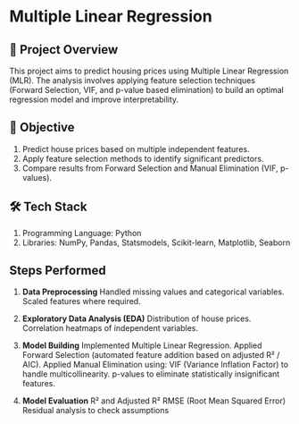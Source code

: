 # Multiple Linear Regression
## 📌 Project Overview
This project aims to predict housing prices using Multiple Linear Regression (MLR). The analysis involves applying feature selection techniques (Forward Selection, VIF, and p-value based elimination) to build an optimal regression model and improve interpretability.

## 🎯 Objective
1) Predict house prices based on multiple independent features.
2) Apply feature selection methods to identify significant predictors.
3) Compare results from Forward Selection and Manual Elimination (VIF, p-values).

## 🛠️ Tech Stack
1. Programming Language: Python
2. Libraries: NumPy, Pandas, Statsmodels, Scikit-learn, Matplotlib, Seaborn

## Steps Performed
1. **Data Preprocessing**
Handled missing values and categorical variables.
Scaled features where required.

2. **Exploratory Data Analysis (EDA)**
Distribution of house prices.
Correlation heatmaps of independent variables.

3. **Model Building**
Implemented Multiple Linear Regression.
Applied Forward Selection (automated feature addition based on adjusted R² / AIC).
Applied Manual Elimination using:
  VIF (Variance Inflation Factor) to handle multicollinearity.
  p-values to eliminate statistically insignificant features.

4. **Model Evaluation**
R² and Adjusted R²
RMSE (Root Mean Squared Error)
Residual analysis to check assumptions
